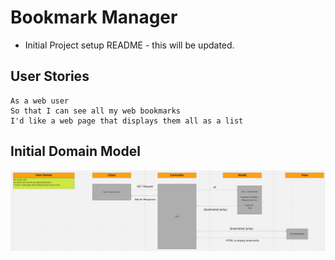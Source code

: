 # Bookmark Manager

* Initial Project setup README - this will be updated.


## User Stories
```
As a web user
So that I can see all my web bookmarks
I'd like a web page that displays them all as a list
```

## Initial Domain Model
![Bookmark Manager domain model & User Stories](./public/images/Bookmark_manager_domain_model_1.png)